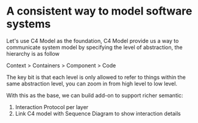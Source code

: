 # A consistent way to model software systems

Let's use C4 Model as the foundation, C4 Model provide us a way to communicate system model by specifying the level of abstraction, the hierarchy is as follow

Context > Containers > Component > Code

The key bit is that each level is only allowed to refer to things within the same abstraction level, you can zoom in from high level to low level.

With this as the base, we can build add-on to support richer semantic:

1. Interaction Protocol per layer
2. Link C4 model with Sequence Diagram to show interaction details

 

